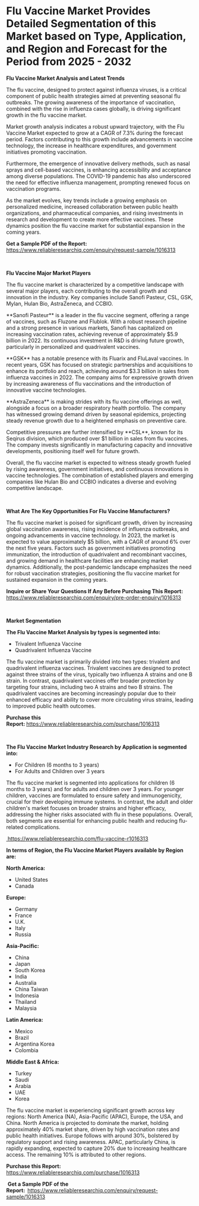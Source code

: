 <p><h1>Flu Vaccine Market Provides Detailed Segmentation of this Market based on Type, Application, and Region and Forecast for the Period from 2025 - 2032</h1></p><p><strong>Flu Vaccine Market Analysis and Latest Trends</strong></p>
<p><p>The flu vaccine, designed to protect against influenza viruses, is a critical component of public health strategies aimed at preventing seasonal flu outbreaks. The growing awareness of the importance of vaccination, combined with the rise in influenza cases globally, is driving significant growth in the flu vaccine market. </p><p>Market growth analysis indicates a robust upward trajectory, with the Flu Vaccine Market expected to grow at a CAGR of 7.3% during the forecast period. Factors contributing to this growth include advancements in vaccine technology, the increase in healthcare expenditures, and government initiatives promoting vaccination. </p><p>Furthermore, the emergence of innovative delivery methods, such as nasal sprays and cell-based vaccines, is enhancing accessibility and acceptance among diverse populations. The COVID-19 pandemic has also underscored the need for effective influenza management, prompting renewed focus on vaccination programs. </p><p>As the market evolves, key trends include a growing emphasis on personalized medicine, increased collaboration between public health organizations, and pharmaceutical companies, and rising investments in research and development to create more effective vaccines. These dynamics position the flu vaccine market for substantial expansion in the coming years.</p></p>
<p><strong>Get a Sample PDF of the Report:&nbsp;</strong> <a href="https://www.reliableresearchiq.com/enquiry/request-sample/1016313?utm_campaign=2463&utm_medium=2&utm_source=Github&utm_content=ia&utm_term=19042025&utm_id=flu-vaccine">https://www.reliableresearchiq.com/enquiry/request-sample/1016313</a></p>
<p>&nbsp;</p>
<p><strong>Flu Vaccine Major Market Players</strong></p>
<p><p>The flu vaccine market is characterized by a competitive landscape with several major players, each contributing to the overall growth and innovation in the industry. Key companies include Sanofi Pasteur, CSL, GSK, Mylan, Hulan Bio, AstraZeneca, and CCBIO.</p><p>**Sanofi Pasteur** is a leader in the flu vaccine segment, offering a range of vaccines, such as Fluzone and Flublok. With a robust research pipeline and a strong presence in various markets, Sanofi has capitalized on increasing vaccination rates, achieving revenue of approximately $5.9 billion in 2022. Its continuous investment in R&D is driving future growth, particularly in personalized and quadrivalent vaccines.</p><p>**GSK** has a notable presence with its Fluarix and FluLaval vaccines. In recent years, GSK has focused on strategic partnerships and acquisitions to enhance its portfolio and reach, achieving around $3.3 billion in sales from influenza vaccines in 2022. The company aims for expressive growth driven by increasing awareness of flu vaccinations and the introduction of innovative vaccine technologies.</p><p>**AstraZeneca** is making strides with its flu vaccine offerings as well, alongside a focus on a broader respiratory health portfolio. The company has witnessed growing demand driven by seasonal epidemics, projecting steady revenue growth due to a heightened emphasis on preventive care.</p><p>Competitive pressures are further intensified by **CSL**, known for its Seqirus division, which produced over $1 billion in sales from flu vaccines. The company invests significantly in manufacturing capacity and innovative developments, positioning itself well for future growth.</p><p>Overall, the flu vaccine market is expected to witness steady growth fueled by rising awareness, government initiatives, and continuous innovations in vaccine technologies. The combination of established players and emerging companies like Hulan Bio and CCBIO indicates a diverse and evolving competitive landscape.</p></p>
<p>&nbsp;</p>
<p><strong>What Are The Key Opportunities For Flu Vaccine Manufacturers?</strong></p>
<p><p>The flu vaccine market is poised for significant growth, driven by increasing global vaccination awareness, rising incidence of influenza outbreaks, and ongoing advancements in vaccine technology. In 2023, the market is expected to value approximately $5 billion, with a CAGR of around 6% over the next five years. Factors such as government initiatives promoting immunization, the introduction of quadrivalent and recombinant vaccines, and growing demand in healthcare facilities are enhancing market dynamics. Additionally, the post-pandemic landscape emphasizes the need for robust vaccination strategies, positioning the flu vaccine market for sustained expansion in the coming years.</p></p>
<p><strong>Inquire or Share Your Questions If Any Before Purchasing This Report:</strong> <a href="https://www.reliableresearchiq.com/enquiry/pre-order-enquiry/1016313?utm_campaign=2463&utm_medium=2&utm_source=Github&utm_content=ia&utm_term=19042025&utm_id=flu-vaccine">https://www.reliableresearchiq.com/enquiry/pre-order-enquiry/1016313</a></p>
<p>&nbsp;</p>
<p><strong>Market Segmentation</strong></p>
<p><strong>The Flu Vaccine Market Analysis by types is segmented into:</strong></p>
<p><ul><li>Trivalent Influenza Vaccine</li><li>Quadrivalent Influenza Vaccine</li></ul></p>
<p><p>The flu vaccine market is primarily divided into two types: trivalent and quadrivalent influenza vaccines. Trivalent vaccines are designed to protect against three strains of the virus, typically two influenza A strains and one B strain. In contrast, quadrivalent vaccines offer broader protection by targeting four strains, including two A strains and two B strains. The quadrivalent vaccines are becoming increasingly popular due to their enhanced efficacy and ability to cover more circulating virus strains, leading to improved public health outcomes.</p></p>
<p><strong>Purchase this Report:&nbsp;</strong><a href="https://www.reliableresearchiq.com/purchase/1016313?utm_campaign=2463&utm_medium=2&utm_source=Github&utm_content=ia&utm_term=19042025&utm_id=flu-vaccine">https://www.reliableresearchiq.com/purchase/1016313</a></p>
<p>&nbsp;</p>
<p><strong>The Flu Vaccine Market Industry Research by Application is segmented into:</strong></p>
<p><ul><li>For Children (6 months to 3 years)</li><li>For Adults and Children over 3 years</li></ul></p>
<p><p>The flu vaccine market is segmented into applications for children (6 months to 3 years) and for adults and children over 3 years. For younger children, vaccines are formulated to ensure safety and immunogenicity, crucial for their developing immune systems. In contrast, the adult and older children's market focuses on broader strains and higher efficacy, addressing the higher risks associated with flu in these populations. Overall, both segments are essential for enhancing public health and reducing flu-related complications.</p></p>
<p><a href="https://www.reliableresearchiq.com/flu-vaccine-r1016313?utm_campaign=2463&utm_medium=2&utm_source=Github&utm_content=ia&utm_term=19042025&utm_id=flu-vaccine">&nbsp;https://www.reliableresearchiq.com/flu-vaccine-r1016313</a></p>
<p><strong>In terms of Region, the Flu Vaccine Market Players available by Region are:</strong></p>
<p>
    <p> <strong> North America: </strong>
        <ul>
            <li>United States</li>
            <li>Canada</li>
        </ul>
        </p> 
    <p> <strong> Europe: </strong>
        <ul>
            <li>Germany</li>
            <li>France</li>
            <li>U.K.</li>
            <li>Italy</li>
            <li>Russia</li>
        </ul>
        </p> 
    <p> <strong> Asia-Pacific: </strong>
        <ul>
            <li>China</li>
            <li>Japan</li>
            <li>South Korea</li>
            <li>India</li>
            <li>Australia</li>
            <li>China Taiwan</li>
            <li>Indonesia</li>
            <li>Thailand</li>
            <li>Malaysia</li>
        </ul>
        </p> 
    <p> <strong> Latin America: </strong>
        <ul>
            <li>Mexico</li>
            <li>Brazil</li>
            <li>Argentina Korea</li>
            <li>Colombia</li>
        </ul>
        </p> 
    <p> <strong> Middle East & Africa: </strong>
        <ul>
            <li>Turkey</li>
            <li>Saudi</li>
            <li>Arabia</li>
            <li>UAE</li>
            <li>Korea</li>
        </ul>
    </p>
    </p>
<p><p>The flu vaccine market is experiencing significant growth across key regions: North America (NA), Asia-Pacific (APAC), Europe, the USA, and China. North America is projected to dominate the market, holding approximately 40% market share, driven by high vaccination rates and public health initiatives. Europe follows with around 30%, bolstered by regulatory support and rising awareness. APAC, particularly China, is rapidly expanding, expected to capture 20% due to increasing healthcare access. The remaining 10% is attributed to other regions.</p></p>
<p><strong>Purchase this Report: </strong><a href="https://www.reliableresearchiq.com/purchase/1016313?utm_campaign=2463&utm_medium=2&utm_source=Github&utm_content=ia&utm_term=19042025&utm_id=flu-vaccine">https://www.reliableresearchiq.com/purchase/1016313</a></p>
<p>&nbsp;<strong>Get a Sample PDF of the Report:&nbsp;&nbsp;</strong><a href="https://www.reliableresearchiq.com/enquiry/request-sample/1016313?utm_campaign=2463&utm_medium=2&utm_source=Github&utm_content=ia&utm_term=19042025&utm_id=flu-vaccine">https://www.reliableresearchiq.com/enquiry/request-sample/1016313</a></p>
<p><strong></strong></p>
<p><p></p><p></p><p></p></p>